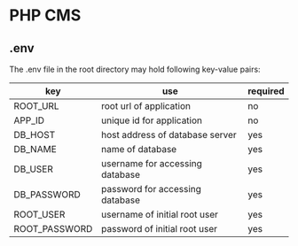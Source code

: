 # PHP CMS

## .env
The .env file in the root directory may hold following key-value pairs:

| key | use | required |
| --- | --- | --- |
| ROOT_URL | root url of application | no | 
| APP_ID | unique id for application | no |
| DB_HOST | host address of database server | yes |
| DB_NAME | name of database | yes |
| DB_USER | username for accessing database | yes |
| DB_PASSWORD | password for accessing database | yes |
| ROOT_USER | username of initial root user | yes |
| ROOT_PASSWORD | password of initial root user | yes |
